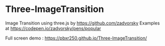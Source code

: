 # Three-ImageTransition
Image Transition using three.js by https://github.com/zadvorsky
Examples at https://codepen.io/zadvorsky/pens/popular

Full screen demo : https://pbxr250.github.io/Three-ImageTransition/
